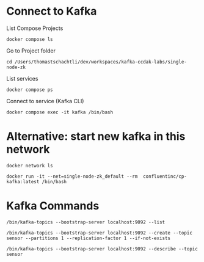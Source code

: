 # Connect to Kafka

List Compose Projects

```
docker compose ls
```

Go to Project folder

```
cd /Users/thomastschachtli/dev/workspaces/kafka-ccdak-labs/single-node-zk
```

List services

```
docker compose ps
```

Connect to service (Kafka CLI)

```
docker compose exec -it kafka /bin/bash
```

# Alternative: start new kafka in this network

```
docker network ls
```

```
docker run -it --net=single-node-zk_default --rm  confluentinc/cp-kafka:latest /bin/bash
```

# Kafka Commands

```
/bin/kafka-topics --bootstrap-server localhost:9092 --list
```

```
/bin/kafka-topics --bootstrap-server localhost:9092 --create --topic sensor --partitions 1 --replication-factor 1 --if-not-exists
```

```
/bin/kafka-topics --bootstrap-server localhost:9092 --describe --topic sensor
```